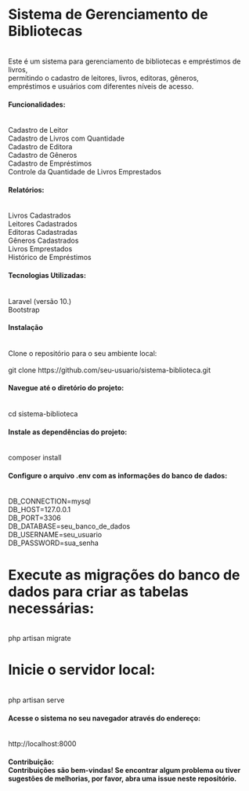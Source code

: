<h1>Sistema de Gerenciamento de Bibliotecas</h1><br/>
Este é um sistema para gerenciamento de bibliotecas e empréstimos de livros, <br/>
permitindo o cadastro de leitores, livros, editoras, gêneros, <br/>
empréstimos e usuários com diferentes níveis de acesso.<br/>

<h4>Funcionalidades:</h4><br/>
Cadastro de Leitor<br/>
Cadastro de Livros com Quantidade<br/>
Cadastro de Editora<br/>
Cadastro de Gêneros<br/>
Cadastro de Empréstimos<br/>
Controle da Quantidade de Livros Emprestados<br/>

<h4>Relatórios:</h4><br/>
Livros Cadastrados<br/>
Leitores Cadastrados<br/>
Editoras Cadastradas<br/>
Gêneros Cadastrados<br/>
Livros Emprestados<br/>
Histórico de Empréstimos<br/>

<h4>Tecnologias Utilizadas:</h4><br/>
Laravel (versão 10.)<br/>
Bootstrap <br/>

<h4>Instalação</h4><br/>
Clone o repositório para o seu ambiente local:<br/><br/>
git clone https://github.com/seu-usuario/sistema-biblioteca.git<br/>


<h4>Navegue até o diretório do projeto:</h4><br/>
cd sistema-biblioteca<br/>

<h4>Instale as dependências do projeto:</h4><br/>
composer install<br/>

<h4>Configure o arquivo .env com as informações do banco de dados:</h4><br/>
DB_CONNECTION=mysql<br/>
DB_HOST=127.0.0.1<br/>
DB_PORT=3306<br/>
DB_DATABASE=seu_banco_de_dados<br/>
DB_USERNAME=seu_usuario<br/>
DB_PASSWORD=sua_senha<br/>

<h1>Execute as migrações do banco de dados para criar as tabelas necessárias:</h4><br/>
php artisan migrate<br/>

<h1>Inicie o servidor local:</h4><br/>
php artisan serve<br/>

<h4>Acesse o sistema no seu navegador através do endereço:</h4><br/>
 http://localhost:8000<br/>

<h4>Contribuição:</4><br/>
Contribuições são bem-vindas! Se encontrar algum problema ou tiver sugestões de melhorias, por favor, abra uma issue neste repositório.<br/>